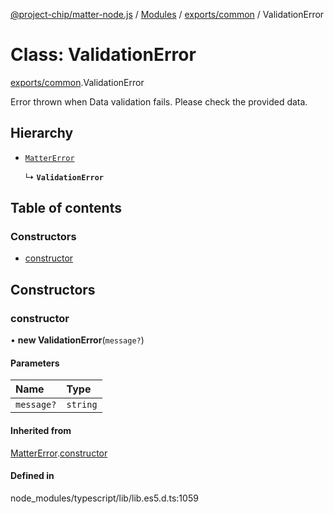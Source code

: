 [@project-chip/matter-node.js](../README.md) / [Modules](../modules.md) / [exports/common](../modules/exports_common.md) / ValidationError

# Class: ValidationError

[exports/common](../modules/exports_common.md).ValidationError

Error thrown when Data validation fails. Please check the provided data.

## Hierarchy

- [`MatterError`](exports_common.MatterError.md)

  ↳ **`ValidationError`**

## Table of contents

### Constructors

- [constructor](exports_common.ValidationError.md#constructor)

## Constructors

### constructor

• **new ValidationError**(`message?`)

#### Parameters

| Name | Type |
| :------ | :------ |
| `message?` | `string` |

#### Inherited from

[MatterError](exports_common.MatterError.md).[constructor](exports_common.MatterError.md#constructor)

#### Defined in

node_modules/typescript/lib/lib.es5.d.ts:1059
